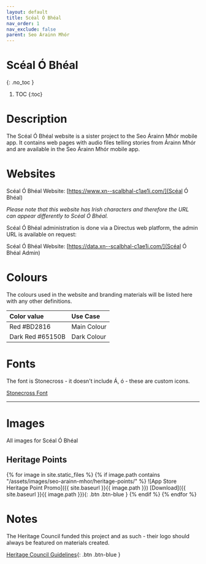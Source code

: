 ```yaml
---
layout: default
title: Scéal Ó Bhéal
nav_order: 1
nav_exclude: false
parent: Seo Árainn Mhór
---
```


# Scéal Ó Bhéal
{: .no_toc }

1. TOC
{:toc}

# Description 

The Scéal Ó Bhéal website is a sister project to the Seo Árainn Mhór mobile app. It contains web pages with audio files telling stories from Árainn Mhór and are available in the Seo Árainn Mhór mobile app.

# Websites

Scéal Ó Bhéal Website: [https://www.xn--scalbhal-c1ae1i.com/](Scéal Ó Bhéal)

_Please note that this website has Irish characters and therefore the URL can appear differently to Scéal Ó Bhéal._

Scéal Ó Bhéal administration is done via a Directus web platform, the admin URL is available on request:

Scéal Ó Bhéal Website: [https://data.xn--scalbhal-c1ae1i.com/](Scéal Ó Bhéal Admin)

# Colours

The colours used in the website and branding materials will be listed here with any other definitions.

| Color value    | Use Case  | 
|:---------------|:---------------------|
| <span class="d-inline-block p-2 mr-1 v-align-middle" style="background-color:#BD2816" ></span> Red #BD2816 | Main Colour |
| <span class="d-inline-block p-2 mr-1 v-align-middle" style="background-color:#65150B" ></span> Dark Red #65150B | Dark Colour |

# Fonts

The font is Stonecross - it doesn't include Á, ó - these are custom icons.

[Stonecross Font](https://www.dafont.com/stonecross.font)

---

# Images

All images for Scéal Ó Bhéal

## Heritage Points

{% for image in site.static_files %}
{% if image.path contains "/assets/images/seo-arainn-mhor/heritage-points/" %}
![App Store Heritage Point Promo]({{ site.baseurl }}{{ image.path }})
[Download]({{ site.baseurl }}{{ image.path }}){: .btn .btn-blue }
{% endif %}
{% endfor %}

# Notes

The Heritage Council funded this project and as such - their logo should always be featured on materials created.

[Heritage Council Guidelines](https://www.heritagecouncil.ie/content/files/Community-Groups-and-projects-acknowledging-hc-funding.pdf){: .btn .btn-blue }